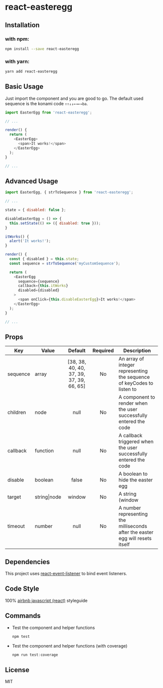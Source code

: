 # react-easteregg

## Installation

### with npm:

```sh
npm install --save react-easteregg
```

### with yarn:

```sh
yarn add react-easteregg
```

## Basic Usage

Just import the component and you are good to go. The default used sequence is the konami code `↑↑↓↓←→←→ba`.

```javascript
import EasterEgg from 'react-easteregg';

// ...

render() {
  return (
    <EasterEgg>
      <span>It works!</span>
    </EasterEgg>
  );
}

// ...
```

## Advanced Usage

```javascript
import EasterEgg, { strToSequence } from 'react-easteregg';

// ...

state = { disabled: false };

disableEasterEgg = () => {
  this.setState(() => ({ disabled: true }));
}

itWorks() {
  alert('It works!');
}

render() {
  const { disabled } = this.state;
  const sequence = strToSequence('myCustomSequence');

  return (
    <EasterEgg
      sequence={sequence}
      callback={this.itWorks}
      disabled={disabled}
    >
      <span onClick={this.disableEasterEgg}>It works!</span>
    </EasterEgg>
  );
}

// ...
```

## Props
| Key       | Value          | Default     | Required | Description                                                                                           |
|-----------|----------------|:-----------:|:--------:|-------------------------------------------------------------------------------------------------------|
| sequence  | array          | [38, 38, 40, 40, 37, 39, 37, 39, 66, 65]   | No       | An array of integer representing the sequence of keyCodes to listen to |
| children  | node           | null        | No       | A component to render when the user successfully entered the code                                     |
| callback  | function       | null        | No       | A callback triggered when the user successfully entered the code                                      |
| disable   | boolean        | false       | No       | A boolean to hide the easter egg                                                                      |
| target    | string\|node   | window      | No       | A string (window|document) or node to bind the keyUp listener to                                      |
| timeout   | number         | null        | No       | A number representing the milliseconds after the easter egg will resets itself                        |

## Dependencies
This project uses [react-event-listener](https://www.npmjs.com/package/react-event-listener) to bind event listeners.

## Code Style
100% [airbnb javascript (react)](https://github.com/airbnb/javascript/tree/master/react) styleguide

## Commands
- Test the component and helper functions

  ```javascript
  npm test
  ```

- Test the component and helper functions (with coverage)

  ```javascript
  npm run test:coverage
  ```

## License

MIT
